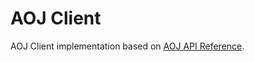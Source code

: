# AOJ Client

AOJ Client implementation based on [AOJ API Reference](http://developers.u-aizu.ac.jp/index).
